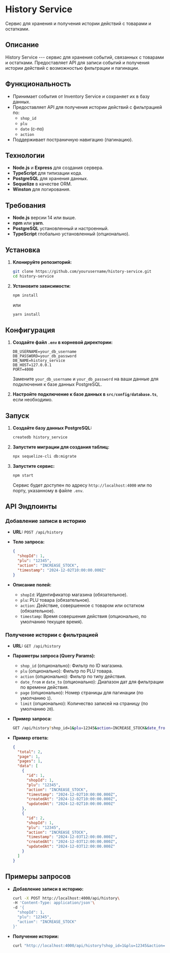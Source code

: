 History Service
===============

Сервис для хранения и получения истории действий с товарами и остатками.

Описание
--------

History Service --- сервис для хранения событий, связанных с товарами и остатками. Предоставляет API для записи событий и получения истории действий с возможностью фильтрации и пагинации.

Функциональность
----------------

-   Принимает события от Inventory Service и сохраняет их в базу данных.
-   Предоставляет API для получения истории действий с фильтрацией по:
    -   `shop_id`
    -   `plu`
    -   `date` (с-по)
    -   `action`
-   Поддерживает постраничную навигацию (пагинацию).

Технологии
----------

-   **Node.js** и **Express** для создания сервера.
-   **TypeScript** для типизации кода.
-   **PostgreSQL** для хранения данных.
-   **Sequelize** в качестве ORM.
-   **Winston** для логирования.

Требования
----------

-   **Node.js** версии 14 или выше.
-   **npm** или **yarn**.
-   **PostgreSQL** установленный и настроенный.
-   **TypeScript** глобально установленный (опционально).

Установка
---------

1.  **Клонируйте репозиторий:**

    ```bash
    git clone https://github.com/yourusername/history-service.git
    cd history-service
    ```

2.  **Установите зависимости:**

    ```bash
    npm install
    ```
    или

    ```bash
    yarn install
    ```

Конфигурация
------------

1.  **Создайте файл `.env` в корневой директории:**

    ```dotenv
    DB_USERNAME=your_db_username
    DB_PASSWORD=your_db_password
    DB_NAME=history_service
    DB_HOST=127.0.0.1
    PORT=4000
    ```

    Замените `your_db_username` и `your_db_password` на ваши данные для подключения к базе данных PostgreSQL.

2.  **Настройте подключение к базе данных в `src/config/database.ts`**, если необходимо.

Запуск
------

1.  **Создайте базу данных PostgreSQL:**

    ```bash
    createdb history_service
    ```

2.  **Запустите миграции для создания таблиц:**

    ```bash
    npx sequelize-cli db:migrate
    ```

3.  **Запустите сервис:**

    ```bash
    npm start
    ```

    Сервис будет доступен по адресу `http://localhost:4000` или по порту, указанному в файле `.env`.

API Эндпоинты
-------------

### Добавление записи в историю

-   **URL:** `POST /api/history`

-   **Тело запроса:**

    ```json
    {
      "shopId": 1,
      "plu": "12345",
      "action": "INCREASE_STOCK",
      "timestamp": "2024-12-02T10:00:00.000Z"
    }
    ```

-   **Описание полей:**

    -   `shopId`: Идентификатор магазина (обязательное).
    -   `plu`: PLU товара (обязательное).
    -   `action`: Действие, совершенное с товаром или остатком (обязательное).
    -   `timestamp`: Время совершения действия (опционально, по умолчанию текущее время).

### Получение истории с фильтрацией

-   **URL:** `GET /api/history`

-   **Параметры запроса (Query Params):**

    -   `shop_id` (опционально): Фильтр по ID магазина.
    -   `plu` (опционально): Фильтр по PLU товара.
    -   `action` (опционально): Фильтр по типу действия.
    -   `date_from` и `date_to` (опционально): Диапазон дат для фильтрации по времени действия.
    -   `page` (опционально): Номер страницы для пагинации (по умолчанию `1`).
    -   `limit` (опционально): Количество записей на страницу (по умолчанию `20`).
-   **Пример запроса:**

    ```bash
    GET /api/history?shop_id=1&plu=12345&action=INCREASE_STOCK&date_from=2024-12-01&date_to=2024-12-31&page=1&limit=10
    ```

-   **Пример ответа:**

    ```json
    {
      "total": 2,
      "page": 1,
      "pages": 1,
      "data": [
        {
          "id": 1,
          "shopId": 1,
          "plu": "12345",
          "action": "INCREASE_STOCK",
          "timestamp": "2024-12-02T10:00:00.000Z",
          "createdAt": "2024-12-02T10:00:00.000Z",
          "updatedAt": "2024-12-02T10:00:00.000Z"
        },
        {
          "id": 2,
          "shopId": 1,
          "plu": "12345",
          "action": "INCREASE_STOCK",
          "timestamp": "2024-12-03T12:00:00.000Z",
          "createdAt": "2024-12-03T12:00:00.000Z",
          "updatedAt": "2024-12-03T12:00:00.000Z"
        }
      ]
    }
    ```

Примеры запросов
----------------

-   **Добавление записи в историю:**

    ```bash
    curl -X POST http://localhost:4000/api/history\
    -H 'Content-Type: application/json'\
    -d '{
      "shopId": 1,
      "plu": "12345",
      "action": "INCREASE_STOCK"
    }'
    ```

-   **Получение истории:**

    ```bash
    curl "http://localhost:4000/api/history?shop_id=1&plu=12345&action=INCREASE_STOCK"
    ```